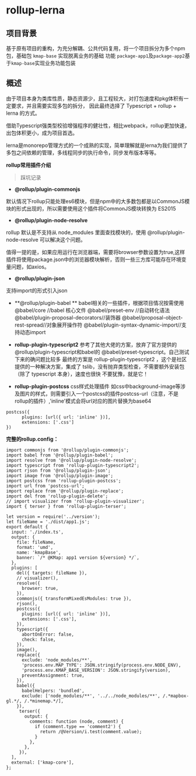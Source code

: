# rollup-lerna

## 项目背景

基于原有项目的重构，为充分解耦、公共代码复用，将一个项目拆分为多个npm包，基础包 `kmap-base` 实现脱离业务的基础 功能
`package-app1`及`package-app2`基于`kmap-base`实现业务功能包装

## 概述
由于项目本身为类库性质，静态资源少，且工程较大，对打包速度和pkg体积有一定要求，并且需要实现多包的拆分，
因此最终选择了 Typescript + rollup + lerna 的方式。

借助Typescript强类型校验增强程序的健壮性，相比webpack，rollup更加快速，出包体积更小，成为项目首选。

lerna是monorepo管理方式的一个成熟的实现，简单理解就是lerna为我们提供了
多包之间依赖的管理，多线程同步的执行命令，同步发布版本等等。

**rollup常用插件介绍**

> 踩坑记录

- **@rollup/plugin-commonjs** 

 默认情况下rollup只能处理es6模块，但是npm中的大多数包都是以CommonJS模块的形式出现的，所以需要使用这个插件将CommonJS模块转换为 ES2015

- **@rollup/plugin-node-resolve**

rollup 默认是不支持从 node_modules 里面查找模块的，使用 @rollup/plugin-node-resolve 可以解决这个问题。

值得一提的是，如果应用运行在浏览器端，需要将browser参数设置为true,这样插件将使用package.json中的浏览器模块解析，否则一些三方库可能存在环境变量问题，如axios。

- **@rollup/plugin-json** 

支持import的形式引入json

- **@rollup/plugin-babel **
 babel相关的一些插件，根据项目情况按需使用
 @babel/core //babel 核心文件
 @babel/preset-env //自动转化语法
 @babel/plugin-proposal-decorators//装饰器
 @babel/proposal-object-rest-spread//对象展开操作符
 @babel/plugin-syntax-dynamic-import//支持动态import

- **rollup-plugin-typescript2**
参考了其他大佬的方案，放弃了官方提供的 @rollup/plugin-typescript和babel的 @babel/preset-typescript。自己测试下来的确问题比较多
最终的方案是 rollup-plugin-typescript2 ，这个是社区提供的一种解决方案，集成了 tslib，没有抛弃类型检查，不需要额外安装包（除了 typescript 本身），速度也很快
不要犹豫，就是它！

- **rollup-plugin-postcss**
css样式处理插件
如css中background-image等涉及图片的样式，则需要引入一个postcss的插件postcss-url（注意，不是rollup的插件）,'inline'模式会将url对应的图片替换为base64

```
postcss({
      plugins: [url({ url: 'inline' })],
      extensions: ['.css']
})
```



**完整的rollup.config：**

```
import commonjs from '@rollup/plugin-commonjs';
import babel from '@rollup/plugin-babel';
import resolve from '@rollup/plugin-node-resolve';
import typescript from 'rollup-plugin-typescript2';
import rjson from '@rollup/plugin-json';
import image from '@rollup/plugin-image';
import postcss from 'rollup-plugin-postcss';
import url from 'postcss-url';
import replace from '@rollup/plugin-replace';
import del from 'rollup-plugin-delete';
// import visualizer from 'rollup-plugin-visualizer';
import { terser } from 'rollup-plugin-terser';

let version = require('../version');
let fileName = './dist/app1.js';
export default {
  input: './index.ts',
  output: {
    file: fileName,
    format: 'umd',
    name: 'kmapBase',
    banner: `/* @KMap: app1 version ${version} */`,
  },
  plugins: [
    del({ targets: fileName }),
    // visualizer(),
    resolve({
      browser: true,
    }),
    commonjs({ transformMixedEsModules: true }),
    rjson(),
    postcss({
      plugins: [url({ url: 'inline' })],
      extensions: ['.css'],
    }),
    typescript({
      abortOnError: false,
      check: false,
    }),
    image(),
    replace({
      exclude: 'node_modules/**',
      'process.env.MAP_TYPE': JSON.stringify(process.env.NODE_ENV),
      'process.env.KMAP_BASE_VERSION': JSON.stringify(version),
      preventAssignment: true,
    }),
    babel({
      babelHelpers: 'bundled',
      exclude: ['node_modules/**', '../../node_modules/**', /.*mapbox-gl.*/, /.*minemap.*/],
    }),
     terser({
       output: {
         comments: function (node, comment) {
           if (comment.type == 'comment2') {
             return /@Version/i.test(comment.value);
           }
         },
       },
     }),
  ],
  external: ['kmap-core'],
};
```
